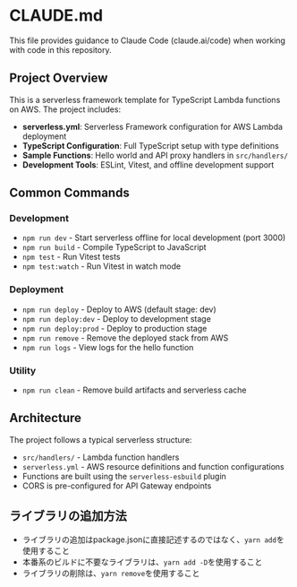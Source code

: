 # CLAUDE.md

This file provides guidance to Claude Code (claude.ai/code) when working with code in this repository.

## Project Overview

This is a serverless framework template for TypeScript Lambda functions on AWS. The project includes:

- **serverless.yml**: Serverless Framework configuration for AWS Lambda deployment
- **TypeScript Configuration**: Full TypeScript setup with type definitions
- **Sample Functions**: Hello world and API proxy handlers in `src/handlers/`
- **Development Tools**: ESLint, Vitest, and offline development support

## Common Commands

### Development

- `npm run dev` - Start serverless offline for local development (port 3000)
- `npm run build` - Compile TypeScript to JavaScript
- `npm test` - Run Vitest tests
- `npm test:watch` - Run Vitest in watch mode

### Deployment

- `npm run deploy` - Deploy to AWS (default stage: dev)
- `npm run deploy:dev` - Deploy to development stage
- `npm run deploy:prod` - Deploy to production stage
- `npm run remove` - Remove the deployed stack from AWS
- `npm run logs` - View logs for the hello function

### Utility

- `npm run clean` - Remove build artifacts and serverless cache

## Architecture

The project follows a typical serverless structure:

- `src/handlers/` - Lambda function handlers
- `serverless.yml` - AWS resource definitions and function configurations
- Functions are built using the `serverless-esbuild` plugin
- CORS is pre-configured for API Gateway endpoints

## ライブラリの追加方法

- ライブラリの追加はpackage.jsonに直接記述するのではなく、`yarn add`を使用すること
- 本番系のビルドに不要なライブラリは、`yarn add -D`を使用すること
- ライブラリの削除は、`yarn remove`を使用すること
